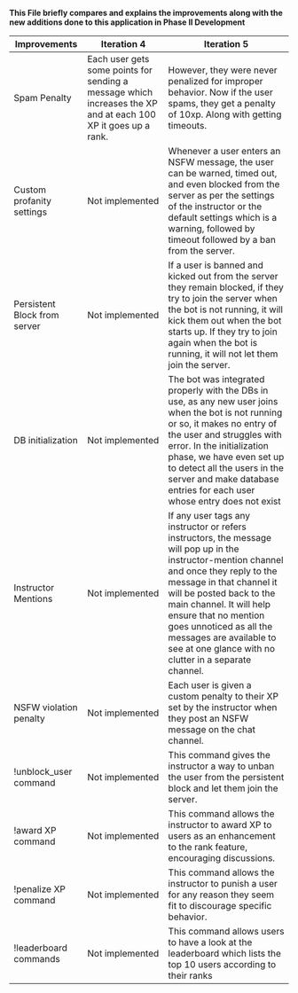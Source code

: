 **This File briefly compares and explains the improvements along with the new additions done to this application in Phase II Development**

| Improvements                 | Iteration 4                                                                                                   | Iteration 5                                                                                                                                                                                                                                                                                                                                                      |
| ---------------------------- | ------------------------------------------------------------------------------------------------------------- | ---------------------------------------------------------------------------------------------------------------------------------------------------------------------------------------------------------------------------------------------------------------------------------------------------------------------------------------------------------------- |
| Spam Penalty                 | Each user gets some points for sending a message which increases the XP and at each 100 XP it goes up a rank. | However, they were never penalized for improper behavior. Now if the user spams, they get a penalty of 10xp. Along with getting timeouts.                                                                                                                                                                                                                        |
| Custom profanity settings    | Not implemented                                                                                               | Whenever a user enters an NSFW message, the user can be warned, timed out, and even blocked from the server as per the settings of the instructor or the default settings which is a warning, followed by timeout followed by a ban from the server.                                                                                                             |
| Persistent Block from server | Not implemented                                                                                               | If a user is banned and kicked out from the server they remain blocked, if they try to join the server when the bot is not running, it will kick them out when the bot starts up. If they try to join again when the bot is running, it will not let them join the server.                                                                                       |
| DB initialization            | Not implemented                                                                                               | The bot was integrated properly with the DBs in use, as any new user joins when the bot is not running or so, it makes no entry of the user and struggles with error. In the initialization phase, we have even set up to detect all the users in the server and make database entries for each user whose entry does not exist                                  |
| Instructor Mentions          | Not implemented                                                                                               | If any user tags any instructor or refers instructors, the message will pop up in the instructor-mention channel and once they reply to the message in that channel it will be posted back to the main channel. It will help ensure that no mention goes unnoticed as all the messages are available to see at one glance with no clutter in a separate channel. |
| NSFW violation penalty       | Not implemented                                                                                               | Each user is given a custom penalty to their XP set by the instructor when they post an NSFW message on the chat channel.                                                                                                                                                                                                                                        |
| !unblock_user command        | Not implemented                                                                                               | This command gives the instructor a way to unban the user from the persistent block and let them join the server.                                                                                                                                                                                                                                                |
| !award XP command            | Not implemented                                                                                               | This command allows the instructor to award XP to users as an enhancement to the rank feature, encouraging discussions.                                                                                                                                                                                                                                          |
| !penalize XP command         | Not implemented                                                                                               | This command allows the instructor to punish a user for any reason they seem fit to discourage specific behavior.                                                                                                                                                                                                                                                |
| !leaderboard commands        | Not implemented                                                                                               | This command allows users to have a look at the leaderboard which lists the top 10 users according to their ranks                                                                                                                                                                                                                                                |
